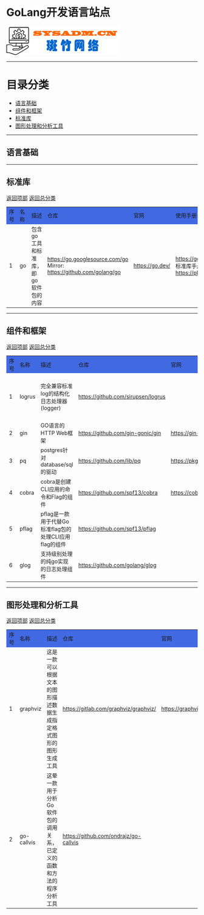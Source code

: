 # GoLang开发语言站点

<a href="https://www.sysadm.cn" target="_blank"><img src="./images/sysadm.png"></a>

---

# <a id="catalog">目录分类 </a>
- <a href="#basic">语言基础</a>
- <a href="#framework">组件和框架</a>
- <a href="#standard">标准库</a>
- <a href="#graph">图形处理和分析工具</a>



---
## <a id="basic">语言基础</a>


---
## <a id="standard">标准库</a>
<a href="#catalog">返回项部</a>     [返回总分类](./README.md)
<table>
<tr bgcolor="#4169E1">
    <td>序号</td> <td>名称</td> <td>描述</td> <td>仓库</td> <td>官网</td><td>使用手册</td><td>状态</td>
</tr>
<tr>
    <td>1</td> <td>go</td><td>包含go工具和标准库，即go软件包的内容</td>
    <td><a href="https://go.googlesource.com/go" target="_blank">https://go.googlesource.com/go</a><br>
    Mirror: <a href="https://github.com/golang/go" target="_blank">https://github.com/golang/go</a>
   </td>
   <td><a href="https://go.dev/" target="_blank">https://go.dev/</a> </td>
   <td><a href="https://go.dev/doc/" target="_blank">https://go.dev/doc/</a> <br>
   标准库手册： <a href="https://pkg.go.dev/std" target="_blank">https://pkg.go.dev/std</a>
   </td>
   <td>正常</td>
</tr>
</table>

---
## <a id="framework">组件和框架</a> 
<a href="#catalog">返回项部</a>     [返回总分类](./README.md)
<table>
<tr bgcolor="#4169E1">
    <td>序号</td> <td>名称</td> <td>描述</td> <td>仓库</td> <td>官网</td><td>使用手册</td><td>状态</td>
</tr>
<tr>
  <td>1</td> <td>logrus</td> <td>完全兼容标准log的结构化日志处理器(logger)</td> <td><a href="https://github.com/sirupsen/logrus" target="_blank"> https://github.com/sirupsen/logrus</a></td><td></td><td></td><td>维护状态，不引入新功能</td>
</tr>
<tr>
  <td>2</td> <td>gin</td> <td>GO语言的HTTP Web框架</td> 
  <td><a href="https://github.com/gin-gonic/gin" target="_blank">https://github.com/gin-gonic/gin</a> </td>
  <td><a href="https://gin-gonic.com/" target="_blank">https://gin-gonic.com/</a> </td>
  <td><a href="https://gin-gonic.com/docs/" target="_blank">https://gin-gonic.com/docs/</a> </td>
  <td>正常</td>
</tr>
<tr>
    <td>3</td> <td>pq</td> <td>postgres针对database/sql的驱动</td>
    <td><a href="https://github.com/lib/pq" target="_blank">https://github.com/lib/pq</a> </td>
    <td><a href="https://pkg.go.dev/github.com/lib/pq" target="_blank">https://pkg.go.dev/github.com/lib/pq</a> </td>
    <td></td><td>维护状态</td>
</tr>
<tr>
    <td>4</td><td>cobra</td> <td>cobra是创建CLI应用的命令和Flag的组件</td>
    <td><a href="https://github.com/spf13/cobra" target="_blank">https://github.com/spf13/cobra</a> </td>
    <td><a href="https://cobra.dev/" target="_blank">https://cobra.dev/</a> </td>
    <td></td><td>正常</td>
</tr>
<tr>
    <td>5</td><td>pflag</td><td>pflag是一款用于代替Go标准flag包的处理CLI应用flag的组件</td>
    <td><a href="https://github.com/spf13/pflag" target="_blank">https://github.com/spf13/pflag</a> </td>
    <td></td><td></td><td>正常</td>
</tr>
<tr>
    <td>6</td><td>glog</td><td>支持级别处理的纯go实现的日志处理组件</td>
    <td><a href="https://github.com/golang/glog" target="_blank">https://github.com/golang/glog</a> </td>
    <td></td><td></td><td>正常</td>
</tr>
</table>

---
## <a id="graph">图形处理和分析工具</a>
<a href="#catalog">返回项部</a>     [返回总分类](./README.md)
<table>
<tr bgcolor="#4169E1">
    <td>序号</td> <td>名称</td> <td>描述</td> <td>仓库</td> <td>官网</td><td>使用手册</td><td>状态</td>
</tr>
<tr>
    <td>1</td> <td>graphviz</td><td>这是一款可以根据文本的图形描述数据生成指定格式图形的图形生成工具</td>
    <td><a href="https://gitlab.com/graphviz/graphviz/" target="_blank">https://gitlab.com/graphviz/graphviz/</a> </td>
    <td><a href="https://graphviz.org/" target="_blank">https://graphviz.org/</a> </td>
    <td><a href="https://graphviz.org/documentation/" target="_blank">https://graphviz.org/documentation/</a> </td>
    <td>正常</td>
</tr>

<tr>
    <td>2</td> <td>go-callvis</td> <td>这晕一款用于分析Go软件包的调用关系，已定义的函数和方法的程序分析工具</td>
    <td> <a href="https://github.com/ondrajz/go-callvis" target="_blank">https://github.com/ondrajz/go-callvis</a> </td>
    <td></td><td></td><td>正常</td>
</tr>

</table>

